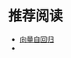 # 推荐阅读

- [向量自回归](https://nbviewer.jupyter.org/github/mobility-computing/GrapicalML/blob/master/content/bvar.ipynb)
- 